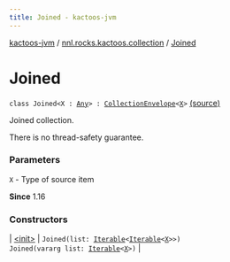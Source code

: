 ```yaml
---
title: Joined - kactoos-jvm
---
```


[kactoos-jvm](../../index.html) / [nnl.rocks.kactoos.collection](../index.html) / [Joined](./index.html)

# Joined

`class Joined<X : `[`Any`](https://kotlinlang.org/api/latest/jvm/stdlib/kotlin/-any/index.html)`> : `[`CollectionEnvelope`](../-collection-envelope/index.html)`<`[`X`](index.html#X)`>` [(source)](https://github.com/neonailol/kactoos/blob/master/kactoos-jvm/src/main/kotlin/nnl/rocks/kactoos/collection/Joined.kt#L14)

Joined collection.

There is no thread-safety guarantee.

### Parameters

`X` - Type of source item

**Since**
1.16

### Constructors

| [&lt;init&gt;](-init-.html) | `Joined(list: `[`Iterable`](https://kotlinlang.org/api/latest/jvm/stdlib/kotlin.collections/-iterable/index.html)`<`[`Iterable`](https://kotlinlang.org/api/latest/jvm/stdlib/kotlin.collections/-iterable/index.html)`<`[`X`](index.html#X)`>>)`<br>`Joined(vararg list: `[`Iterable`](https://kotlinlang.org/api/latest/jvm/stdlib/kotlin.collections/-iterable/index.html)`<`[`X`](index.html#X)`>)` |

